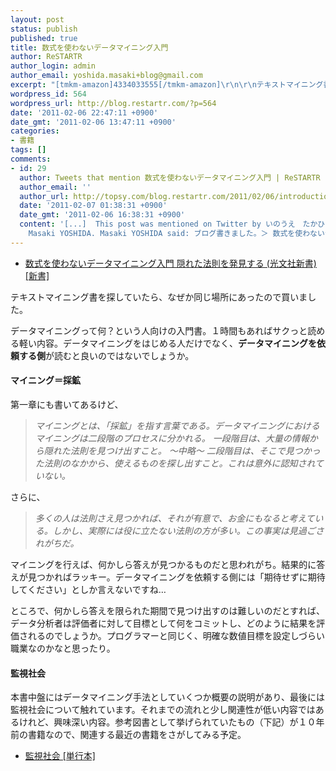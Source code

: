 ```yaml
---
layout: post
status: publish
published: true
title: 数式を使わないデータマイニング入門
author: ReSTARTR
author_login: admin
author_email: yoshida.masaki+blog@gmail.com
excerpt: "[tmkm-amazon]4334033555[/tmkm-amazon]\r\n\r\nテキストマイニング書を探していたら、なぜか同じ場所にあったので買いました。\r\nデータマイニングって何？という人向けの入門書。１時間もあればサクっと読める軽い内容。データマイニングをはじめる人だけでなく、<strong>データマイニングを依頼する側</strong>が読むと良いのではないでしょうか。\r\n\r\n"
wordpress_id: 564
wordpress_url: http://blog.restartr.com/?p=564
date: '2011-02-06 22:47:11 +0900'
date_gmt: '2011-02-06 13:47:11 +0900'
categories:
- 書籍
tags: []
comments:
- id: 29
  author: Tweets that mention 数式を使わないデータマイニング入門 | ReSTARTR -- Topsy.com
  author_email: ''
  author_url: http://topsy.com/blog.restartr.com/2011/02/06/introduction-of-data-mining-without-formul/?utm_source=pingback&amp;utm_campaign=L2
  date: '2011-02-07 01:38:31 +0900'
  date_gmt: '2011-02-06 16:38:31 +0900'
  content: '[...]  This post was mentioned on Twitter by いのうえ　たかひろ and katsyoshi,
    Masaki YOSHIDA. Masaki YOSHIDA said: ブログ書きました。＞ 数式を使わないデータマイニング入門 | ReSTARTR http://bit.ly/g4TNrL     [...]'
---
```


* [数式を使わないデータマイニング入門 隠れた法則を発見する (光文社新書) [新書]](http://www.amazon.co.jp/dp/4334033555)

テキストマイニング書を探していたら、なぜか同じ場所にあったので買いました。

データマイニングって何？という人向けの入門書。１時間もあればサクっと読める軽い内容。データマイニングをはじめる人だけでなく、<strong>データマイニングを依頼する側</strong>が読むと良いのではないでしょうか。

<a id="more"></a><a id="more-564"></a>

<h4>マイニング＝採鉱</h4>
第一章にも書いてあるけど、

<blockquote><em>マイニングとは、「採鉱」を指す言葉である。データマイニングにおけるマイニングは二段階のプロセスに分かれる。
一段階目は、大量の情報から隠れた法則を見つけ出すこと。
〜中略〜
二段階目は、そこで見つかった法則のなかから、使えるものを探し出すこと。これは意外に認知されていない。</em>

</blockquote>
さらに、

<blockquote><em>多くの人は法則さえ見つかれば、それが有意で、お金にもなると考えている。しかし、実際には役に立たない法則の方が多い。この事実は見過ごされがちだ。</em>
</blockquote>
マイニングを行えば、何かしら答えが見つかるものだと思われがち。結果的に答えが見つかればラッキー。データマイニングを依頼する側には「期待せずに期待してください」としか言えないですね…

ところで、何かしら答えを限られた期間で見つけ出すのは難しいのだとすれば、データ分析者は評価者に対して目標として何をコミットし、どのように結果を評価されるのでしょうか。プログラマーと同じく、明確な数値目標を設定しづらい職業なのかなと思ったり。

<h4>監視社会</h4>
本書中盤にはデータマイニング手法としていくつか概要の説明があり、最後には監視社会について触れています。それまでの流れと少し関連性が低い内容ではあるけれど、興味深い内容。参考図書として挙げられていたもの（下記）が１０年前の書籍なので、関連する最近の書籍をさがしてみる予定。

* [監視社会 [単行本]](http://www.amazon.co.jp/dp/4791760085)

